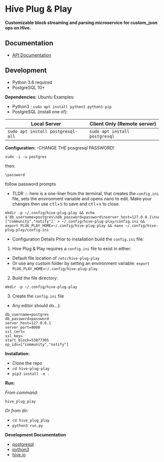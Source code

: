 # Hive Plug & Play

**Customizable block streaming and parsing microservice for custom_json ops on Hive.**


## Documentation

- [API Documentation](/docs/api/api.md)

## Development

- Python 3.6 required
- PostgreSQL 10+

**Dependencies:**
Ubuntu Examples:
- Python3 : `sudo apt install python3 python3-pip`
- PostgreSQL (install one of):

| Local Server  | Client Only (Remote server) |
| ------------- | ------------- |
| ```sudo apt install postgresql-all```  | ```sudo apt install postgresql```  |

**Configuration:**
-CHANGE THE posgresql PASSWORD!
```
sudo -i -u postgres
```
then:
```
\password
```
follow password prompts

- TLDR ::: here is a one-liner from the terminal, that creates the `config.ini` file, sets the environment variable and opens nano to edit. Make your changes then use <kbd>ctl</kbd>+<kbd>s</kbd> to save and <kbd>ctl</kbd>+<kbd>x</kbd> to close.
```
mkdir -p ~/.config/hive-plug-play && echo $'db_username=postgres\ndb_password=password\nserver_host=127.0.0.1\nserver_port=8080\nssl_cert=\nssl_key=\nstart_block=53877365\nop_ids=["community","notify"]' > ~/.config/hive-plug-play/config.ini && export PLUG_PLAY_HOME=~/.config/hive-plug-play && nano ~/.config/hive-plug-play/config.ini
```

- Configuration Details 
Prior to installation build the `config.ini` file: 

1. Hive Plug & Play requires a `config.ini` file to exist in either:
  - Default file location of `/etc/hive-plug-play` 
  - Or use any custom folder by setting an environment variable: `export PLUG_PLAY_HOME=~/.config/hive-plug-play`.
2. Build the file directory:
```
mkdir -p ~/.config/hive-plug-play
```
3. Create the `config.ini` file 
  - Any editor should do...):
```
db_username=postgres
db_password=password
server_host=127.0.0.1
server_port=8080
ssl_cert=
ssl_key=
start_block=53877365
op_ids=["community","notify"]
```
**Installation:**

- Clone the repo
- `cd hive-plug-play`
- `pip3 install -e .`

**Run:**

*From command:*

`hive_plug_play`

*Or from dir:*

- `cd hive_plug_play`
- `python3 run.py`

**Development Documentation**

- [postgresql](https://www.postgresql.org/docs/)
- [python3](https://docs.python.org/3/)
- [hive.io](https://developers.hive.io/)
